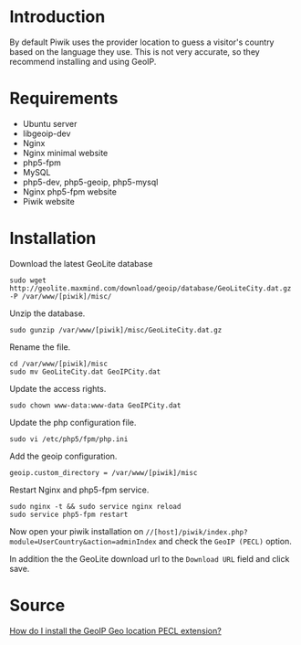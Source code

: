 # Introduction

By default Piwik uses the provider location to guess a visitor's country based on the language they use. This is not very accurate, so they recommend installing and using GeoIP.

# Requirements

* Ubuntu server
* libgeoip-dev
* Nginx
* Nginx minimal website
* php5-fpm
* MySQL
* php5-dev, php5-geoip, php5-mysql
* Nginx php5-fpm website
* Piwik website

# Installation

Download the latest GeoLite database

    sudo wget http://geolite.maxmind.com/download/geoip/database/GeoLiteCity.dat.gz -P /var/www/[piwik]/misc/

Unzip the database.

    sudo gunzip /var/www/[piwik]/misc/GeoLiteCity.dat.gz

Rename the file.

    cd /var/www/[piwik]/misc
    sudo mv GeoLiteCity.dat GeoIPCity.dat

Update the access rights.

    sudo chown www-data:www-data GeoIPCity.dat

Update the php configuration file.

    sudo vi /etc/php5/fpm/php.ini

Add the geoip configuration.
    
    geoip.custom_directory = /var/www/[piwik]/misc

Restart Nginx and php5-fpm service.

    sudo nginx -t && sudo service nginx reload
    sudo service php5-fpm restart

Now open your piwik installation on `//[host]/piwik/index.php?module=UserCountry&action=adminIndex` and check the `GeoIP (PECL)` option.

In addition the the GeoLite download url to the `Download URL` field and click save.

# Source

[How do I install the GeoIP Geo location PECL extension?](http://piwik.org/faq/how-to/#faq_164)